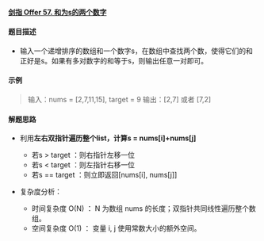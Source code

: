 #### [剑指 Offer 57. 和为s的两个数字](https://leetcode-cn.com/problems/he-wei-sde-liang-ge-shu-zi-lcof/)

#### 题目描述

- 输入一个递增排序的数组和一个数字s，在数组中查找两个数，使得它们的和正好是s。如果有多对数字的和等于s，则输出任意一对即可。

#### 示例

> 输入：nums = [2,7,11,15], target = 9
> 输出：[2,7] 或者 [7,2]

#### 解题思路

- 利用**左右双指针遍历整个list，计算s = nums[i]+nums[j]**

  - 若s > target ：则右指针左移一位
  - 若s < target ：则左指针右移一位
  - 若s == target ：则立即返回[nums[i], nums[j]]

- 复杂度分析：

  - 时间复杂度 O(N) ： N 为数组 nums 的长度；双指针共同线性遍历整个数组。
  - 空间复杂度 O(1) ： 变量 i, j 使用常数大小的额外空间。

  
